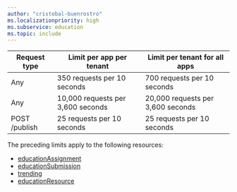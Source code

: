 ```yaml
---
author: "cristobal-buenrostro"
ms.localizationpriority: high
ms.subservice: education
ms.topic: include
---
```

<!-- markdownlint-disable MD041 -->

| Request type                 | Limit per app per tenant     | Limit per tenant for all apps |
|---------------------------|------------------------------|----------------------------|
| Any         | 350 requests per 10 seconds   | 700 requests per 10 seconds|
| Any          | 10,000 requests per 3,600 seconds| 20,000 requests per 3,600 seconds|
| POST /publish  | 25 requests per 10 seconds | 25 requests per 10 seconds |

The preceding limits apply to the following resources:

- [educationAssignment](/graph/api/resources/educationassignment)
- [educationSubmission](/graph/api/resources/educationsubmission)
- [trending](/graph/api/resources/insights-trending)
- [educationResource](/graph/api/resources/educationresource)